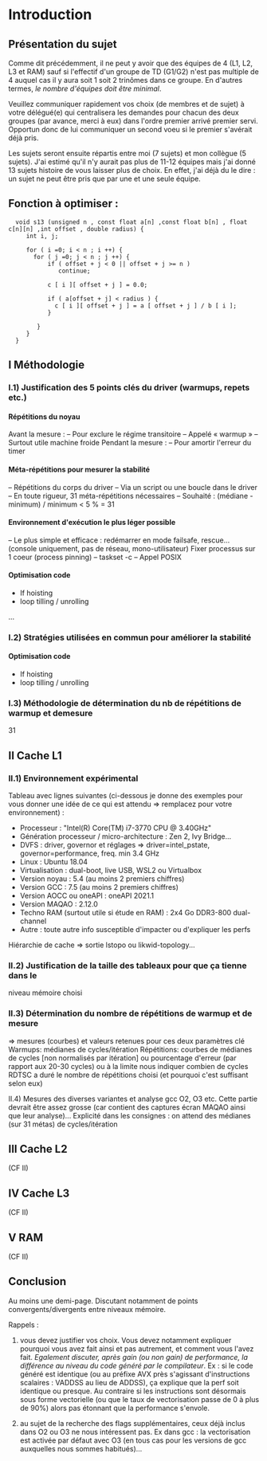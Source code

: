 # Introduction

## Présentation du sujet
Comme dit précédemment, il ne peut y avoir que des équipes de 4 (L1, L2,
L3 et RAM) sauf si l'effectif d'un groupe de TD (G1/G2) n'est pas
multiple de 4 auquel cas il y aura soit 1 soit 2 trinômes dans ce
groupe. En d'autres termes, *le nombre d'équipes doit être minimal*.

Veuillez communiquer rapidement vos choix (de membres et de sujet) à
votre délégué(e) qui centralisera les demandes pour chacun des deux
groupes (par avance, merci à eux) dans l'ordre premier arrivé premier
servi. Opportun donc de lui communiquer un second voeu si le premier
s'avérait déjà pris.

Les sujets seront ensuite répartis entre moi (7 sujets) et mon collègue
(5 sujets). J'ai estimé qu'il n'y aurait pas plus de 11-12 équipes mais
j'ai donné 13 sujets histoire de vous laisser plus de choix. En effet,
j'ai déjà du le dire : un sujet ne peut être pris que par une et une
seule équipe.


## Fonction à optimiser :
```
  void s13 (unsigned n , const float a[n] ,const float b[n] , float c[n][n] ,int offset , double radius) {
     int i, j;

     for ( i =0; i < n ; i ++) {
       for ( j =0; j < n ; j ++) {
           if ( offset + j < 0 || offset + j >= n )
              continue;
           
           c [ i ][ offset + j ] = 0.0;

           if ( a[offset + j] < radius ) {
             c [ i ][ offset + j ] = a [ offset + j ] / b [ i ];
           }

        }
     }
  }
```

## I Méthodologie
### I.1) Justification des 5 points clés du driver (warmups, repets etc.)

#### Répétitions du noyau
Avant la mesure :
– Pour exclure le régime transitoire
– Appelé « warmup »
– Surtout utile machine froide
Pendant la mesure :
– Pour amortir l'erreur du timer

#### Méta-répétitions pour mesurer la stabilité
– Répétitions du corps du driver
– Via un script ou une boucle dans le driver
– En toute rigueur, 31 méta-répétitions nécessaires
– Souhaité : (médiane - minimum) / minimum < 5 % = 31

#### Environnement d'exécution le plus léger possible
– Le plus simple et efficace : redémarrer en mode
failsafe, rescue... (console uniquement, pas de
réseau, mono-utilisateur)
Fixer processus sur 1 coeur (process pinning)
– taskset -c
– Appel POSIX

#### Optimisation code
- If hoisting
- loop tilling / unrolling

...


### I.2) Stratégies utilisées en commun pour améliorer la stabilité

#### Optimisation code
- If hoisting
- loop tilling / unrolling

### I.3) Méthodologie de détermination du nb de répétitions de warmup et demesure

31

## II Cache L1
### II.1) Environnement expérimental

Tableau avec lignes suivantes (ci-dessous je donne des exemples pour
vous donner une idée de ce qui est attendu => remplacez pour votre
environnement) :
   - Processeur : "Intel(R) Core(TM) i7-3770 CPU @ 3.40GHz"
   - Génération processeur / micro-architecture : Zen 2, Ivy Bridge...
   - DVFS : driver, governor et réglages => driver=intel_pstate,
governor=performance, freq. min 3.4 GHz
   - Linux : Ubuntu 18.04
   - Virtualisation : dual-boot, live USB, WSL2 ou Virtualbox
   - Version noyau : 5.4 (au moins 2 premiers chiffres)
   - Version GCC : 7.5 (au moins 2 premiers chiffres)
   - Version AOCC ou oneAPI : oneAPI 2021.1
   - Version MAQAO : 2.12.0
   - Techno RAM (surtout utile si étude en RAM) : 2x4 Go DDR3-800
dual-channel
   - Autre : toute autre info susceptible d'impacter ou d'expliquer les
perfs

Hiérarchie de cache => sortie lstopo ou likwid-topology...

### II.2) Justification de la taille des tableaux pour que ça tienne dans le
niveau mémoire choisi

### II.3) Détermination du nombre de répétitions de warmup et de mesure
=> mesures (courbes) et valeurs retenues pour ces deux paramètres clé
Warmups: médianes de cycles/itération
Répétitions: courbes de médianes de cycles [non normalisés par
itération] ou pourcentage d'erreur (par rapport aux 20-30 cycles) ou à
la limite nous indiquer combien de cycles RDTSC a duré le nombre de
répétitions choisi (et pourquoi c'est suffisant selon eux)

II.4) Mesures des diverses variantes et analyse
gcc O2, O3 etc.
Cette partie devrait être assez grosse (car contient des captures écran
MAQAO ainsi que leur analyse)...
Explicité dans les consignes : on attend des médianes (sur 31 métas) de
cycles/itération

## III Cache L2
(CF II)

## IV Cache L3
(CF II)

## V RAM
(CF II)

Conclusion
----------
Au moins une demi-page. Discutant notamment de points
convergents/divergents entre niveaux mémoire.

Rappels :
1) vous devez justifier vos choix. Vous devez notamment expliquer
pourquoi vous avez fait ainsi et pas autrement, et comment vous l'avez
fait. *Egalement discuter, après gain (ou non gain) de performance, la
différence au niveau du code généré par le compilateur*. Ex : si le code
généré est identique (ou au préfixe AVX près s'agissant d'instructions
scalaires : VADDSS au lieu de ADDSS), ça explique que la perf soit
identique ou presque. Au contraire si les instructions sont désormais
sous forme vectorielle (ou que le taux de vectorisation passe de 0 à
plus de 90%) alors pas étonnant que la performance s'envole.

2) au sujet de la recherche des flags supplémentaires, ceux déjà inclus
dans O2 ou O3 ne nous intéressent pas. Ex dans gcc : la vectorisation
est activée par défaut avec O3 (en tous cas pour les versions de gcc
auxquelles nous sommes habitués)...